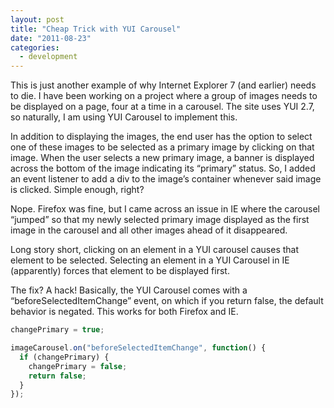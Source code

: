 ```yaml
---
layout: post
title: "Cheap Trick with YUI Carousel"
date: "2011-08-23"
categories:
  - development
---
```


This is just another example of why Internet Explorer 7 (and earlier) needs to die. I have been working on a project where a group of images needs to be displayed on a page, four at a time in a carousel. The site uses YUI 2.7, so naturally, I am using YUI Carousel to implement this.

In addition to displaying the images, the end user has the option to select one of these images to be selected as a primary image by clicking on that image. When the user selects a new primary image, a banner is displayed across the bottom of the image indicating its “primary” status. So, I added an event listener to add a div to the image’s container whenever said image is clicked. Simple enough, right?

Nope. Firefox was fine, but I came across an issue in IE where the carousel “jumped” so that my newly selected primary image displayed as the first image in the carousel and all other images ahead of it disappeared.

Long story short, clicking on an element in a YUI carousel causes that element to be selected. Selecting an element in a YUI Carousel in IE (apparently) forces that element to be displayed first.

The fix? A hack!  Basically, the YUI Carousel comes with a “beforeSelectedItemChange” event, on which if you return false, the default behavior is negated.  This works for both Firefox and IE.

```javascript
changePrimary = true;

imageCarousel.on("beforeSelectedItemChange", function() {
  if (changePrimary) {
    changePrimary = false;
    return false;
  }
});
```
